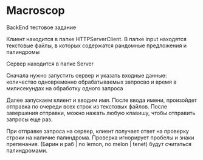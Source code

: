 # Macroscop
BackEnd тестовое задание

Клиент находится в папке HTTPServerClient. В папке input находятся текстовые файлы, в которых содержатся рандомные предложения и палиндромы

Сервер находится в папке Server

Сначала нужно запустить сервер и указать входные данные: количество одновременно обрабатываемых запросво и время в милисекундах на обработку одного запроса

Далее запускаем клиент и вводим имя. После ввода имени, произойдет отправка по очереди всех строк из текстовых файлов. После завершения отправки, можно нажать любую клавишу, чтобы отправить запросы еще раз.

При отправке запроса на сервер, клиент получает ответ на проверку строки на наличие палиндрома. Проверка игнорирует пробелы и знаки препенания. (Барин и раб | no lemon, no melon | tenet) будут считаться палиндромами.
